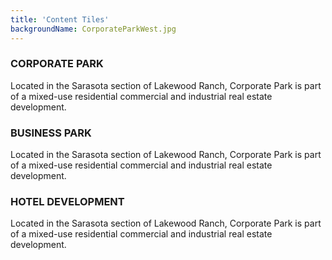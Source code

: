 ```yaml
---
title: 'Content Tiles'
backgroundName: CorporateParkWest.jpg
---
```


### CORPORATE PARK

Located in the Sarasota section of Lakewood Ranch, Corporate Park is part of a mixed-use residential commercial and industrial real estate development.
### BUSINESS PARK

Located in the Sarasota section of Lakewood Ranch, Corporate Park is part of a mixed-use residential commercial and industrial real estate development.
### HOTEL DEVELOPMENT

Located in the Sarasota section of Lakewood Ranch, Corporate Park is part of a mixed-use residential commercial and industrial real estate development.
